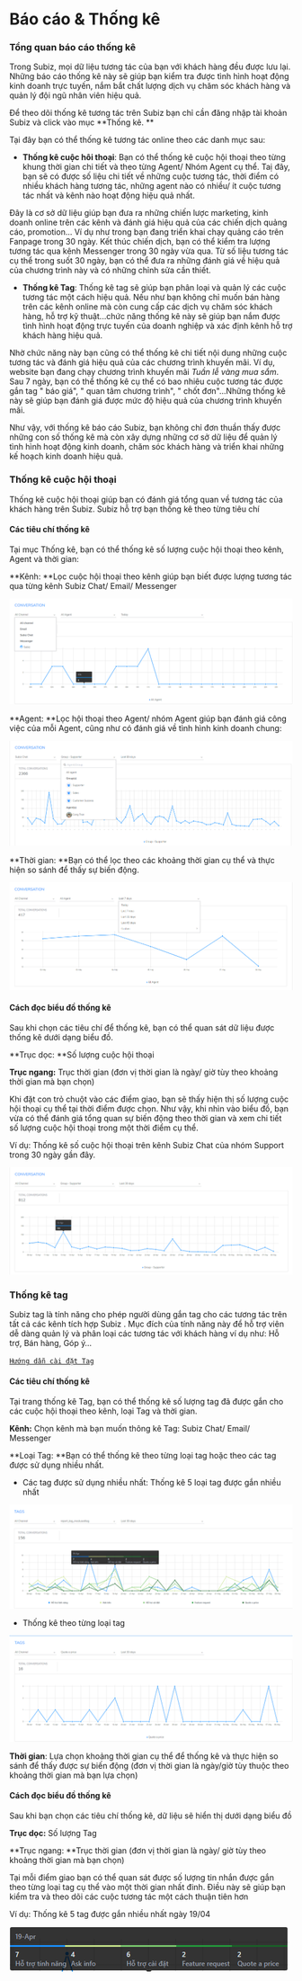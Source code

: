 # Báo cáo & Thống kê

### Tổng quan báo cáo thống kê

Trong Subiz, mọi dữ liệu tương tác của bạn với khách hàng đều được lưu lại. Những báo cáo thống kê này sẽ giúp bạn kiểm tra được tình hình hoạt động kinh doanh trực tuyến, nắm bắt chất lượng dịch vụ chăm sóc khách hàng và  quản lý đội ngũ nhân viên hiệu quả.

Để theo dõi thống kê tương tác trên Subiz bạn chỉ cần đăng nhập tài khoản Subiz và click vào mục **Thống kê. **

Tại đây bạn có thể thống kê tương tác online theo các danh mục sau:

* **Thống kê cuộc hôi thoại**: Bạn có thể thống kê cuộc hội thoại theo từng khung thời gian chi tiết và theo từng Agent/ Nhóm Agent cụ thể. Taị đây, bạn sẽ có được số liệu chi tiết về những cuộc tương tác, thời điểm có nhiều khách hàng tương tác, những agent nào có nhiều/ ít cuộc tương tác nhất và kênh nào hoạt động hiệu quả nhất.

Đây là cơ sở dữ liệu giúp bạn đưa ra những chiến lược marketing, kinh doanh online trên các kênh và  đánh giá hiệu quả của các chiến dịch quảng cáo, promotion... Ví dụ như trong bạn đang triển khai chạy quảng cáo trên Fanpage trong 30 ngày. Kết thúc chiến dịch, bạn có thể kiểm tra lượng tương tác qua kênh Messenger trong 30 ngày vừa qua. Từ số liệu tương tác cụ thể trong suốt 30 ngày, bạn có thể đưa ra những đánh giá về hiệu quả của chương trình này và có những chỉnh sửa cần thiết.

* **Thống kê Tag**: Thống kê tag sẽ giúp bạn phân loại và quản lý các cuộc tương tác một cách hiệu quả. Nếu như bạn không chỉ muốn bán hàng trên các kênh online mà còn cung cấp các dịch vụ chăm sóc khách hàng, hỗ trợ kỹ thuật...chức năng thống kê này sẽ giúp bạn nắm được tình hình hoạt động trực tuyến của doanh nghiệp và xác định kênh hỗ trợ khách hàng hiệu quả.

Nhờ chức năng này bạn cũng có thể thống kê chi tiết nội dung những cuộc tương tác và đánh giá hiệu quả của các chương trình khuyến mãi. Ví dụ, website bạn đang chạy chương trình khuyến mãi _Tuần lễ vàng mua sắm_. Sau 7 ngày, bạn có thể thống kê cụ thể có bao nhiêu cuộc tương tác được gắn tag " báo giá", " quan tâm chương trình", " chốt đơn"...Những thống kê này sẽ giúp bạn đánh giá được mức độ hiệu quả của chương trình khuyến mãi.

Như vậy, với thống kê báo cáo Subiz, bạn không chỉ đơn thuần thấy được những con số thống kê mà còn xây dựng những cơ sở dữ liệu để quản lý tình hình hoạt động kinh doanh, chăm sóc khách hàng và triển khai những kế hoạch kinh doanh hiệu quả.

### Thống kê cuộc hội thoại

Thống kê cuộc hội thoại giúp bạn có đánh giá tổng quan về tương tác của khách hàng trên Subiz. Subiz hỗ trợ bạn thống kê theo từng tiêu chí

#### Các tiêu chí thống kê

Tại mục Thống kê, bạn có thể thống kê số lượng cuộc hội thoại theo kênh, Agent và thời gian:

**Kênh: **Lọc cuộc hội thoại theo kênh giúp bạn biết được lượng tương tác qua từng kênh Subiz Chat/ Email/ Messenger 

![Th&#x1ED1;ng k&#xEA; t&#x1B0;&#x1A1;ng t&#xE1;c theo c&#xE1;c k&#xEA;nh](.gitbook/assets/thong-ke-tuong-tac-theo-kenh.png)

**Agent: **Lọc hội thoại theo Agent/ nhóm Agent giúp bạn đánh giá công việc của mỗi Agent, cũng như có đánh giá về tình hình kinh doanh chung:

![Th&#x1ED1;ng k&#xEA; t&#x1B0;&#x1A1;ng t&#xE1;c theo Agent](.gitbook/assets/thong-ke-tuong-tac-theo-agents.png)

**Thời gian: **Bạn có thể lọc theo các khoảng thời gian cụ thể và thực hiện so sánh để thấy sự biến động.

![Th&#x1ED1;ng k&#xEA; t&#x1B0;&#x1A1;ng t&#xE1;c theo th&#x1EDD;i gian](.gitbook/assets/thong-ke-tuong-tac-theo-thoi-gian.png)

#### Cách đọc biểu đồ thống kê

Sau khi chọn các tiêu chí để thống kê, bạn có thể quan sát dữ liệu được thống kê dưới dạng biểu đồ.

**Trục dọc: **Số lượng cuộc hội thoại

**Trục ngang:** Trục thời gian \(đơn vị thời gian là ngày/ giờ tùy theo khoảng thời gian mà bạn chọn\)

Khi đặt con trỏ chuột vào các điểm giao, bạn sẽ thấy hiện thị số lượng cuộc hội thoại cụ thể tại thời điểm được chọn. Như vậy, khi nhìn vào biểu đồ, bạn vừa có thể đánh giá tổng quan sự biến động theo thời gian và xem chi tiết số lượng cuộc hội thoại trong một thời điểm cụ thể.

Ví dụ: Thống kê số cuộc hội thoại trên kênh Subiz Chat của nhóm Support trong 30 ngày gần đây.

![Th&#x1ED1;ng k&#xEA; t&#x1B0;&#x1A1;ng t&#xE1;c tr&#xEA;n k&#xEA;nh Subiz chat c&#x1EE7;a nh&#xF3;m Supporters 30 ng&#xE0;y v&#x1EEB;a qua](.gitbook/assets/thong-ke-chat-cua-nhom-support-subiz-30-ngay-vua-qua.png)

### Thống kê tag

Subiz tag là tính năng cho phép người dùng gắn tag cho các tương tác trên tất cả các kênh tích hợp Subiz . Mục đích của tính năng này để hỗ trợ viên dễ dàng quản lý và phân loại các tương tác với khách hàng ví dụ như: Hỗ trợ, Bán hàng, Góp ý…

[`Hướng dẫn cài đặt Tag`](https://docv4.subiz.com/cai-dat-tag/)

#### Các tiêu chí thống kê

Tại trang thống kê Tag, bạn có thể thống kê số lượng tag đã được gắn cho các cuộc hội thoại theo kênh, loại Tag và thời gian.

**Kênh:** Chọn kênh mà bạn muốn thông kê Tag: Subiz Chat/ Email/ Messenger

**Loại Tag: **Bạn có thể thống kê theo từng loại tag hoặc theo các tag được sử dụng nhiều nhất.

* Các tag được sử dụng nhiều nhất: Thống kê 5 loại tag được gắn nhiều nhất

![Th&#xF4;ng k&#xEA; 5 tag &#x111;&#x1B0;&#x1EE3;c s&#x1EED; d&#x1EE5;ng nhi&#x1EC1;u nh&#x1EA5;t](.gitbook/assets/thong-ke-cac-tag-duoc-su-dung-nhieu-nhat.png)

* Thống kê theo từng loại tag

![Th&#x1ED1;ng k&#xEA; theo t&#x1EEB;ng lo&#x1EA1;i tag](.gitbook/assets/thong-ke-theo-tung-tag.png)

**Thời gian**: Lựa chọn khoảng thời gian cụ thể để thống kê và thực hiện so sánh để thấy được sự biến động \(đơn vị thời gian là ngày/giờ tùy thuộc theo khoảng thời gian mà bạn lựa chọn\)

#### Cách đọc biểu đồ thống kê

Sau khi bạn chọn các tiêu chí thống kê, dữ liệu sẽ hiển thị dưới dạng biểu đồ

**Trục dọc:** Số lượng Tag

**Trục ngang: **Trục thời gian \(đơn vị thời gian là ngày/ giờ tùy theo khoảng thời gian mà bạn chọn\)

Tại mỗi điểm giao bạn có thể quan sát được số lượng tin nhắn được gắn theo từng loại tag cụ thể vào một thời gian nhất đinh. Điều này sẽ giúp bạn kiểm tra và theo dõi các cuộc tương tác một cách thuận tiên hơn

Ví dụ: Thống kê 5 tag được gắn nhiều nhất ngày 19/04

![Th&#x1ED1;ng k&#xEA; tag &#x111;&#x1B0;&#x1EE3;c s&#x1EED; d&#x1EE5;ng nhi&#x1EC1;u nh&#x1EA5;t](.gitbook/assets/thong-ke-5-tag-duoc-su-dung-nhieu-nhat.png)



